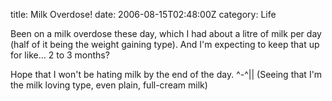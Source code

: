 title: Milk Overdose!
date: 2006-08-15T02:48:00Z
category: Life

Been on a milk overdose these day, which I had about a litre of milk per day (half of it being the weight gaining type). And I'm expecting to keep that up for like… 2 to 3 months?

Hope that I won't be hating milk by the end of the day. ^-^|| (Seeing that I'm the milk loving type, even plain, full-cream milk)

